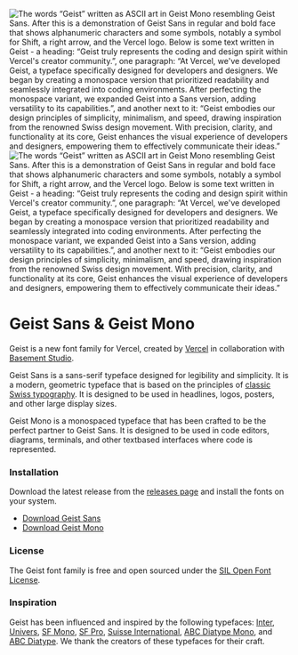 ![The words “Geist” written as ASCII art in Geist Mono resembling Geist Sans. After this is a demonstration of Geist Sans in regular and bold face that shows alphanumeric characters and some symbols, notably a symbol for Shift, a right arrow, and the Vercel logo. Below is some text written in Geist - a heading: “Geist truly represents the coding and design spirit within Vercel's creator community.”, one paragraph: “At Vercel, we've developed Geist, a typeface specifically designed for developers and designers. We began by creating a monospace version that prioritized readability and seamlessly integrated into coding environments. After perfecting the monospace variant, we expanded Geist into a Sans version, adding versatility to its capabilities.”, and another next to it: “Geist embodies our design principles of simplicity, minimalism, and speed, drawing inspiration from the renowned Swiss design movement. With precision, clarity, and functionality at its core, Geist enhances the visual experience of developers and designers, empowering them to effectively communicate their ideas.”](./.docs/img/geist-banner--light.png#gh-light-mode-only)
![The words “Geist” written as ASCII art in Geist Mono resembling Geist Sans. After this is a demonstration of Geist Sans in regular and bold face that shows alphanumeric characters and some symbols, notably a symbol for Shift, a right arrow, and the Vercel logo. Below is some text written in Geist - a heading: “Geist truly represents the coding and design spirit within Vercel's creator community.”, one paragraph: “At Vercel, we've developed Geist, a typeface specifically designed for developers and designers. We began by creating a monospace version that prioritized readability and seamlessly integrated into coding environments. After perfecting the monospace variant, we expanded Geist into a Sans version, adding versatility to its capabilities.”, and another next to it: “Geist embodies our design principles of simplicity, minimalism, and speed, drawing inspiration from the renowned Swiss design movement. With precision, clarity, and functionality at its core, Geist enhances the visual experience of developers and designers, empowering them to effectively communicate their ideas.”](./.docs/img/geist-banner--dark.png#gh-dark-mode-only)

# Geist Sans & Geist Mono
Geist is a new font family for Vercel, created by [Vercel](https://vercel.com/design) in collaboration with [Basement Studio](https://basement.studio/).

Geist Sans is a sans-serif typeface designed for legibility and simplicity. It is a modern, geometric typeface that is based on the principles of [classic Swiss typography](https://en.wikipedia.org/wiki/International_Typographic_Style). It is designed to be used in headlines, logos, posters, and other large display sizes.

Geist Mono is a monospaced typeface that has been crafted to be the perfect partner to Geist Sans. It is designed to be used in code editors, diagrams, terminals, and other textbased interfaces where code is represented.

### Installation

Download the latest release from the [releases page](https://github.com/vercel/geist-font/releases/latest) and install the fonts on your system.
* [Download Geist Sans](https://github.com/vercel/geist-font/releases/download/1.3.0/Geist-1.3.0.zip)
* [Download Geist Mono](https://github.com/vercel/geist-font/releases/download/1.3.0/GeistMono-1.3.0.zip)

### License
The Geist font family is free and open sourced under the [SIL Open Font License](./LICENSE.txt).

### Inspiration
Geist has been influenced and inspired by the following typefaces: [Inter](https://rsms.me/inter/), [Univers](https://www.linotype.com/1212814/univers-family.html), [SF Mono](https://developer.apple.com/fonts/), [SF Pro](https://developer.apple.com/fonts/), [Suisse International](https://www.swisstypefaces.com/fonts/suisse/), [ABC Diatype Mono](https://abcdinamo.com/typefaces/diatype), and [ABC Diatype](https://abcdinamo.com/typefaces/diatype). We thank the creators of these typefaces for their craft.

